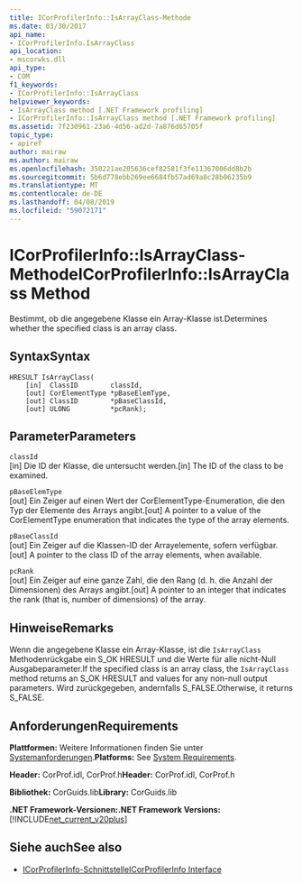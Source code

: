 ```yaml
---
title: ICorProfilerInfo::IsArrayClass-Methode
ms.date: 03/30/2017
api_name:
- ICorProfilerInfo.IsArrayClass
api_location:
- mscorwks.dll
api_type:
- COM
f1_keywords:
- ICorProfilerInfo::IsArrayClass
helpviewer_keywords:
- IsArrayClass method [.NET Framework profiling]
- ICorProfilerInfo::IsArrayClass method [.NET Framework profiling]
ms.assetid: 7f230961-23a6-4d56-ad2d-7a876d65705f
topic_type:
- apiref
author: mairaw
ms.author: mairaw
ms.openlocfilehash: 350221ae205636cef82581f3fe11367006dd8b2b
ms.sourcegitcommit: 5b6d778ebb269ee6684fb57ad69a8c28b06235b9
ms.translationtype: MT
ms.contentlocale: de-DE
ms.lasthandoff: 04/08/2019
ms.locfileid: "59072171"
---
```

# <a name="icorprofilerinfoisarrayclass-method"></a><span data-ttu-id="60b87-102">ICorProfilerInfo::IsArrayClass-Methode</span><span class="sxs-lookup"><span data-stu-id="60b87-102">ICorProfilerInfo::IsArrayClass Method</span></span>
<span data-ttu-id="60b87-103">Bestimmt, ob die angegebene Klasse ein Array-Klasse ist.</span><span class="sxs-lookup"><span data-stu-id="60b87-103">Determines whether the specified class is an array class.</span></span>  
  
## <a name="syntax"></a><span data-ttu-id="60b87-104">Syntax</span><span class="sxs-lookup"><span data-stu-id="60b87-104">Syntax</span></span>  
  
```  
HRESULT IsArrayClass(  
    [in]  ClassID        classId,  
    [out] CorElementType *pBaseElemType,  
    [out] ClassID        *pBaseClassId,  
    [out] ULONG          *pcRank);  
```  
  
## <a name="parameters"></a><span data-ttu-id="60b87-105">Parameter</span><span class="sxs-lookup"><span data-stu-id="60b87-105">Parameters</span></span>  
 `classId`  
 <span data-ttu-id="60b87-106">[in] Die ID der Klasse, die untersucht werden.</span><span class="sxs-lookup"><span data-stu-id="60b87-106">[in] The ID of the class to be examined.</span></span>  
  
 `pBaseElemType`  
 <span data-ttu-id="60b87-107">[out] Ein Zeiger auf einen Wert der CorElementType-Enumeration, die den Typ der Elemente des Arrays angibt.</span><span class="sxs-lookup"><span data-stu-id="60b87-107">[out] A pointer to a value of the CorElementType enumeration that indicates the type of the array elements.</span></span>  
  
 `pBaseClassId`  
 <span data-ttu-id="60b87-108">[out] Ein Zeiger auf die Klassen-ID der Arrayelemente, sofern verfügbar.</span><span class="sxs-lookup"><span data-stu-id="60b87-108">[out] A pointer to the class ID of the array elements, when available.</span></span>  
  
 `pcRank`  
 <span data-ttu-id="60b87-109">[out] Ein Zeiger auf eine ganze Zahl, die den Rang (d. h. die Anzahl der Dimensionen) des Arrays angibt.</span><span class="sxs-lookup"><span data-stu-id="60b87-109">[out] A pointer to an integer that indicates the rank (that is, number of dimensions) of the array.</span></span>  
  
## <a name="remarks"></a><span data-ttu-id="60b87-110">Hinweise</span><span class="sxs-lookup"><span data-stu-id="60b87-110">Remarks</span></span>  
 <span data-ttu-id="60b87-111">Wenn die angegebene Klasse ein Array-Klasse, ist die `IsArrayClass` Methodenrückgabe ein S_OK HRESULT und die Werte für alle nicht-Null Ausgabeparameter.</span><span class="sxs-lookup"><span data-stu-id="60b87-111">If the specified class is an array class, the `IsArrayClass` method returns an S_OK HRESULT and values for any non-null output parameters.</span></span> <span data-ttu-id="60b87-112">Wird zurückgegeben, andernfalls S_FALSE.</span><span class="sxs-lookup"><span data-stu-id="60b87-112">Otherwise, it returns S_FALSE.</span></span>  
  
## <a name="requirements"></a><span data-ttu-id="60b87-113">Anforderungen</span><span class="sxs-lookup"><span data-stu-id="60b87-113">Requirements</span></span>  
 <span data-ttu-id="60b87-114">**Plattformen:** Weitere Informationen finden Sie unter [Systemanforderungen](../../../../docs/framework/get-started/system-requirements.md).</span><span class="sxs-lookup"><span data-stu-id="60b87-114">**Platforms:** See [System Requirements](../../../../docs/framework/get-started/system-requirements.md).</span></span>  
  
 <span data-ttu-id="60b87-115">**Header:** CorProf.idl, CorProf.h</span><span class="sxs-lookup"><span data-stu-id="60b87-115">**Header:** CorProf.idl, CorProf.h</span></span>  
  
 <span data-ttu-id="60b87-116">**Bibliothek:** CorGuids.lib</span><span class="sxs-lookup"><span data-stu-id="60b87-116">**Library:** CorGuids.lib</span></span>  
  
 **<span data-ttu-id="60b87-117">.NET Framework-Versionen:</span><span class="sxs-lookup"><span data-stu-id="60b87-117">.NET Framework Versions:</span></span>** [!INCLUDE[net_current_v20plus](../../../../includes/net-current-v20plus-md.md)]  
  
## <a name="see-also"></a><span data-ttu-id="60b87-118">Siehe auch</span><span class="sxs-lookup"><span data-stu-id="60b87-118">See also</span></span>

- [<span data-ttu-id="60b87-119">ICorProfilerInfo-Schnittstelle</span><span class="sxs-lookup"><span data-stu-id="60b87-119">ICorProfilerInfo Interface</span></span>](../../../../docs/framework/unmanaged-api/profiling/icorprofilerinfo-interface.md)
